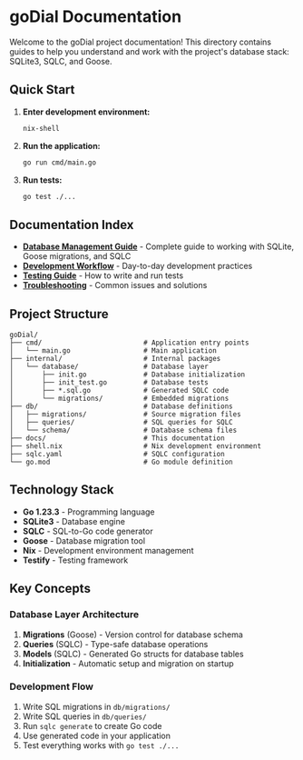 # goDial Documentation

Welcome to the goDial project documentation! This directory contains guides to help you understand and work with the project's database stack: SQLite3, SQLC, and Goose.

## Quick Start

1. **Enter development environment:**
   ```bash
   nix-shell
   ```

2. **Run the application:**
   ```bash
   go run cmd/main.go
   ```

3. **Run tests:**
   ```bash
   go test ./...
   ```

## Documentation Index

- [**Database Management Guide**](database-management.md) - Complete guide to working with SQLite, Goose migrations, and SQLC
- [**Development Workflow**](development-workflow.md) - Day-to-day development practices
- [**Testing Guide**](testing.md) - How to write and run tests
- [**Troubleshooting**](troubleshooting.md) - Common issues and solutions

## Project Structure

```
goDial/
├── cmd/                         # Application entry points
│   └── main.go                  # Main application
├── internal/                    # Internal packages
│   └── database/                # Database layer
│       ├── init.go              # Database initialization
│       ├── init_test.go         # Database tests
│       ├── *.sql.go             # Generated SQLC code
│       └── migrations/          # Embedded migrations
├── db/                          # Database definitions
│   ├── migrations/              # Source migration files
│   ├── queries/                 # SQL queries for SQLC
│   └── schema/                  # Database schema files
├── docs/                        # This documentation
├── shell.nix                    # Nix development environment
├── sqlc.yaml                    # SQLC configuration
└── go.mod                       # Go module definition
```

## Technology Stack

- **Go 1.23.3** - Programming language
- **SQLite3** - Database engine
- **SQLC** - SQL-to-Go code generator
- **Goose** - Database migration tool
- **Nix** - Development environment management
- **Testify** - Testing framework

## Key Concepts

### Database Layer Architecture

1. **Migrations** (Goose) - Version control for database schema
2. **Queries** (SQLC) - Type-safe database operations
3. **Models** (SQLC) - Generated Go structs for database tables
4. **Initialization** - Automatic setup and migration on startup

### Development Flow

1. Write SQL migrations in `db/migrations/`
2. Write SQL queries in `db/queries/`
3. Run `sqlc generate` to create Go code
4. Use generated code in your application
5. Test everything works with `go test ./...` 
